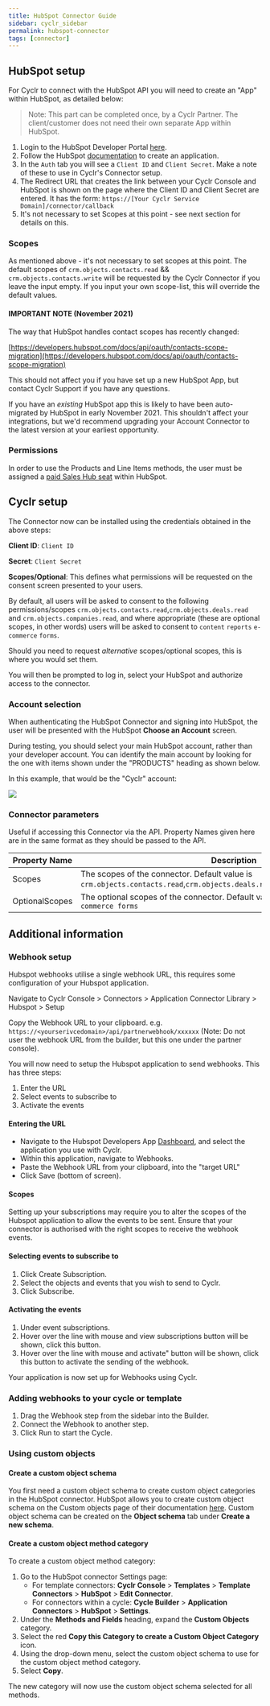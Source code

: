 ```yaml
---
title: HubSpot Connector Guide
sidebar: cyclr_sidebar
permalink: hubspot-connector
tags: [connector]
---
```


## HubSpot setup

For Cyclr to connect with the HubSpot API you will need to create an "App" within HubSpot, as detailed below:

> Note: This part can be completed once, by a Cyclr Partner. The client/customer does not need their own separate App within HubSpot.

1. Login to the HubSpot Developer Portal [here](https://app.hubspot.com/signup-v2/developers).
2. Follow the HubSpot [documentation](https://developers.hubspot.com/docs/faq/how-do-i-create-an-app-in-hubspot) to create an application.
3. In the `Auth` tab you will see a `Client ID` and `Client Secret`. Make a note of these to use in Cyclr's Connector setup.
4. The Redirect URL that creates the link between your Cyclr Console and HubSpot is shown on the page where the Client ID and Client Secret are entered. It has the form:
   `https://[Your Cyclr Service Domain]/connector/callback`
5. It's not necessary to set Scopes at this point - see next section for details on this.

### Scopes

As mentioned above - it's not necessary to set scopes at this point. The default scopes of `crm.objects.contacts.read` && `crm.objects.contacts.write` will be requested by the Cyclr Connector if you leave the input empty. If you input your own scope-list, this will override the default values.

#### IMPORTANT NOTE (November 2021)

The way that HubSpot handles contact scopes has recently changed:

[https://developers.hubspot.com/docs/api/oauth/contacts-scope-migration](https://developers.hubspot.com/docs/api/oauth/contacts-scope-migration)

This should not affect you if you have set up a new HubSpot App, but contact Cyclr Support if you have any questions.

If you have an _existing_ HubSpot app this is likely to have been auto-migrated by HubSpot in early November 2021. This shouldn't affect your integrations, but we'd recommend upgrading your Account Connector to the latest version at your earliest opportunity.

### Permissions

In order to use the Products and Line Items methods, the user must be assigned a [paid Sales Hub seat](https://knowledge.hubspot.com/articles/kcs_article/account/manage-sales-hub-and-service-hub-paid-users) within HubSpot.

## Cyclr setup

The Connector now can be installed using the credentials obtained in the above steps:

**Client ID**: `Client ID`

**Secret**: `Client Secret`

**Scopes/Optional**: This defines what permissions will be requested on the consent screen presented to your users.

By default, all users will be asked to consent to the following permissions/scopes `crm.objects.contacts.read`,`crm.objects.deals.read` and `crm.objects.companies.read`, and where appropriate (these are optional scopes, in other words) users will be asked to consent to `content` `reports` `e-commerce` `forms`.

Should you need to request _alternative_ scopes/optional scopes, this is where you would set them.

You will then be prompted to log in, select your HubSpot and authorize access to the connector.

### Account selection

When authenticating the HubSpot Connector and signing into HubSpot, the user will be presented with the HubSpot **Choose an Account** screen.

During testing, you should select your main HubSpot account, rather than your developer account. You can identify the main account by looking for the one with items shown under the "PRODUCTS" heading as shown below.

In this example, that would be the "Cyclr" account:

![](./images/hubspot-choose-acct.png)

### Connector parameters

Useful if accessing this Connector via the API. Property Names given here are in the same format as they should be passed to the API.

| Property Name  | Description                                                                                                                      |
| -------------- | -------------------------------------------------------------------------------------------------------------------------------- |
| Scopes         | The scopes of the connector. Default value is `crm.objects.contacts.read`,`crm.objects.deals.read`,`crm.objects.companies.read`. |
| OptionalScopes | The optional scopes of the connector. Default value is `content reports e-commerce forms`                                        |

## Additional information

### Webhook setup

Hubspot webhooks utilise a single webhook URL, this requires some configuration of your Hubspot application.

Navigate to Cyclr Console > Connectors > Application Connector Library > Hubspot > Setup

Copy the Webhook URL to your clipboard. e.g. `https://<yourserivcedomain>/api/partnerwebhook/xxxxxx` (Note: Do not user the webhook URL from the builder, but this one under the partner console).

You will now need to setup the Hubspot application to send webhooks. This has three steps:

1.  Enter the URL
2.  Select events to subscribe to
3.  Activate the events

#### Entering the URL

-   Navigate to the Hubspot Developers App [Dashboard](https://app.hubspot.com/developer), and select the application you use with Cyclr.
-   Within this application, navigate to Webhooks.
-   Paste the Webhook URL from your clipboard, into the "target URL"
-   Click Save (bottom of screen).

#### Scopes

Setting up your subscriptions may require you to alter the scopes of the Hubspot application to allow the events to be sent. Ensure that your connector is authorised with the right scopes to receive the webhook events.

#### Selecting events to subscribe to

1. Click Create Subscription.
2. Select the objects and events that you wish to send to Cyclr.
3. Click Subscribe.

#### Activating the events

1. Under event subscriptions.
2. Hover over the line with mouse and view subscriptions button will be shown, click this button.
3. Hover over the line with mouse and activate" button will be shown, click this button to activate the sending of the webhook.

Your application is now set up for Webhooks using Cyclr.

### Adding webhooks to your cycle or template

1. Drag the Webhook step from the sidebar into the Builder.
2. Connect the Webhook to another step.
3. Click Run to start the Cycle.

### Using custom objects

#### Create a custom object schema

You first need a custom object schema to create custom object categories in the HubSpot connector. HubSpot allows you to create custom object schema on the Custom objects page of their documentation [here](https://developers.hubspot.com/docs/api/crm/crm-custom-objects). Custom object schema can be created on the **Object schema** tab under **Create a new schema**.

#### Create a custom object method category

To create a custom object method category:

1. Go to the HubSpot connector Settings page:
    - For template connectors: **Cyclr Console** > **Templates** > **Template Connectors** > **HubSpot** > **Edit Connector**.
    - For connectors within a cycle: **Cycle Builder** > **Application Connectors** > **HubSpot** > **Settings**.
2. Under the **Methods and Fields** heading, expand the **Custom Objects** category.
3. Select the red **Copy this Category to create a Custom Object Category** icon.
4. Using the drop-down menu, select the custom object schema to use for the custom object method category.
5. Select **Copy**.

The new category will now use the custom object schema selected for all methods.
